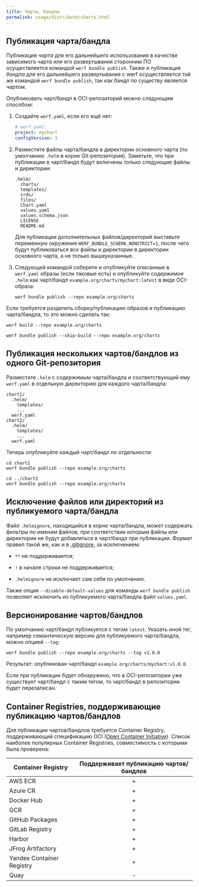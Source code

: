 ```yaml
---
title: Чарты, бандлы
permalink: usage/distribute/charts.html
---
```


## Публикация чарта/бандла

Публикация *чарта* для его дальнейшего использования в качестве зависимого чарта или его развертывания сторонним ПО осуществляется командой `werf bundle publish`. Также и публикация *бандла* для его дальнейшего развертывания с werf осуществляется той же командой `werf bundle publish`, так как бандл по существу является чартом.

Опубликовать чарт/бандл в OCI-репозиторий можно следующим способом:

1. Создайте `werf.yaml`, если его ещё нет:
   
   ```yaml
   # werf.yaml:
   project: mychart
   configVersion: 1
   ```

2. Разместите файлы чарта/бандла в директории основного чарта (по умолчанию `.helm` в корне Git-репозитория). Заметьте, что при публикации в чарт/бандл будут включены *только* следующие файлы и директории:
   
   ```
   .helm/
     charts/
     templates/
     crds/
     files/
     Chart.yaml
     values.yaml
     values.schema.json
     LICENSE
     README.md
   ```
   
   Для публикации дополнительных файлов/директорий выставьте переменную окружения `WERF_BUNDLE_SCHEMA_NONSTRICT=1`, после чего будут публиковаться *все* файлы и директории в директории основного чарта, а не только вышеуказанные.

3. Следующей командой соберите и опубликуйте описанные в `werf.yaml` образы (если таковые есть) и опубликуйте содержимое `.helm` как чарт/бандл `example.org/charts/mychart:latest` в виде OCI-образа:
   
   ```shell
   werf bundle publish --repo example.org/charts
   ```

Если требуется разделить сборку/публикацию образов и публикацию чарта/бандла, то это можно сделать так:

```shell
werf build --repo example.org/charts
```

```shell
werf bundle publish --skip-build --repo example.org/charts
```

## Публикация нескольких чартов/бандлов из одного Git-репозитория

Разместите `.helm` с содержимым чарта/бандла и соответствующий ему `werf.yaml` в отдельную директорию для каждого чарта/бандла:

```
chart1/
  .helm/
    templates/
    ...
  werf.yaml
chart2/
  .helm/
    templates/
    ...
  werf.yaml
```

Теперь опубликуйте каждый чарт/бандл по отдельности:

```shell
cd chart1
werf bundle publish --repo example.org/charts

cd ../chart2
werf bundle publish --repo example.org/charts
```

## Исключение файлов или директорий из публикуемого чарта/бандла

Файл `.helmignore`, находящийся в корне чарта/бандла, может содержать фильтры по именам файлов, при соответствии которым файлы или директории не будут добавляться в чарт/бандл при публикации. Формат правил такой же, как и в [.gitignore](https://git-scm.com/docs/gitignore), за исключением:

- `**` не поддерживается;

- `!` в начале строки не поддерживается;

- `.helmignore` не исключает сам себя по умолчанию.

Также опция `--disable-default-values` для команды `werf bundle publish` позволяет исключить из публикуемого чарта/бандла файл `values.yaml`.

## Версионирование чартов/бандлов

По умолчанию чарт/бандл публикуется с тегом `latest`. Указать иной тег, например семантическую версию для публикуемого чарта/бандла, можно опцией `--tag`:

```shell
werf bundle publish --repo example.org/charts --tag v1.0.0
```

Результат: опубликован чарт/бандл `example.org/charts/mychart:v1.0.0`.

Если при публикации будет обнаружено, что в OCI-репозитории уже существует чарт/бандл с таким тегом, то чарт/бандл в репозитории будет перезаписан.

## Container Registries, поддерживающие публикацию чартов/бандлов

Для публикации чартов/бандлов требуется Container Registry, поддерживающий спецификацию OCI ([Open Container Initiative](https://github.com/opencontainers/image-spec)). Список наиболее популярных Container Registries, совместимость с которыми была проверена:

| Container Registry        | Поддерживает публикацию чартов/бандлов |
| ------------------------- |:--------------------------------------:|
| AWS ECR                   | +                                      |
| Azure CR                  | +                                      |
| Docker Hub                | +                                      |
| GCR                       | +                                      |
| GitHub Packages           | +                                      |
| GitLab Registry           | +                                      |
| Harbor                    | +                                      |
| JFrog Artifactory         | +                                      |
| Yandex Container Registry | +                                      |
| Quay                      | -                                      |
